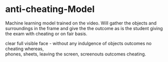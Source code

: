 # anti-cheating-Model

Machine learning model trained on the video.
Will gather the objects and surroundings in the frame and give the the outcome as is the student giving the exam with cheating or on fair basis.

clear full visible face - without any indulgence of objects outcomes no cheating whereas,\
phones, sheets, leaving the screen, screenouts outcomes cheating.
